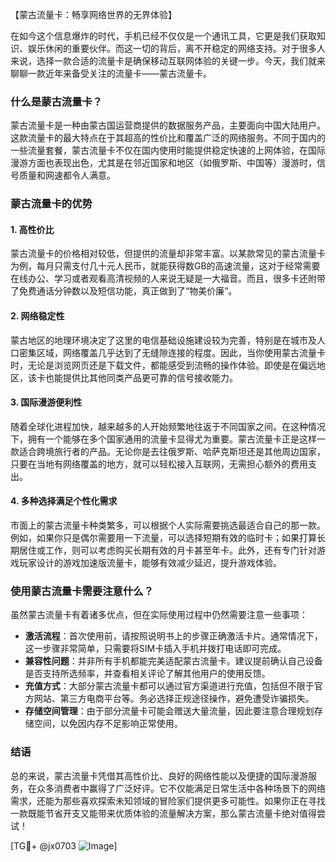 【蒙古流量卡：畅享网络世界的无界体验】

在如今这个信息爆炸的时代，手机已经不仅仅是一个通讯工具，它更是我们获取知识、娱乐休闲的重要伙伴。而这一切的背后，离不开稳定的网络支持。对于很多人来说，选择一款合适的流量卡是确保移动互联网体验的关键一步。今天，我们就来聊聊一款近年来备受关注的流量卡——蒙古流量卡。

### 什么是蒙古流量卡？

蒙古流量卡是一种由蒙古国运营商提供的数据服务产品，主要面向中国大陆用户。这款流量卡的最大特点在于其超高的性价比和覆盖广泛的网络服务。不同于国内的一些流量套餐，蒙古流量卡不仅在国内使用时能提供稳定快速的上网体验，在国际漫游方面也表现出色，尤其是在邻近国家和地区（如俄罗斯、中国等）漫游时，信号质量和网速都令人满意。

### 蒙古流量卡的优势

#### 1. 高性价比
蒙古流量卡的价格相对较低，但提供的流量却非常丰富。以某款常见的蒙古流量卡为例，每月只需支付几十元人民币，就能获得数GB的高速流量，这对于经常需要在线办公、学习或者观看高清视频的人来说无疑是一大福音。而且，很多卡还附带了免费通话分钟数以及短信功能，真正做到了“物美价廉”。

#### 2. 网络稳定性
蒙古地区的地理环境决定了这里的电信基础设施建设较为完善，特别是在城市及人口密集区域，网络覆盖几乎达到了无缝隙连接的程度。因此，当你使用蒙古流量卡时，无论是浏览网页还是下载文件，都能感受到流畅的操作体验。即使是在偏远地区，该卡也能提供比其他同类产品更可靠的信号接收能力。

#### 3. 国际漫游便利性
随着全球化进程加快，越来越多的人开始频繁地往返于不同国家之间。在这种情况下，拥有一个能够在多个国家通用的流量卡显得尤为重要。蒙古流量卡正是这样一款适合跨境旅行者的产品。无论你是去往俄罗斯、哈萨克斯坦还是其他周边国家，只要在当地有网络覆盖的地方，就可以轻松接入互联网，无需担心额外的费用支出。

#### 4. 多种选择满足个性化需求
市面上的蒙古流量卡种类繁多，可以根据个人实际需要挑选最适合自己的那一款。例如，如果你只是偶尔需要用一下流量，可以选择短期有效的临时卡；如果打算长期居住或工作，则可以考虑购买长期有效的月卡甚至年卡。此外，还有专门针对游戏玩家设计的游戏加速版流量卡，能够有效减少延迟，提升游戏体验。

### 使用蒙古流量卡需要注意什么？

虽然蒙古流量卡有着诸多优点，但在实际使用过程中仍然需要注意一些事项：

- **激活流程**：首次使用前，请按照说明书上的步骤正确激活卡片。通常情况下，这一步骤非常简单，只需要将SIM卡插入手机并拨打电话即可完成。
- **兼容性问题**：并非所有手机都能完美适配蒙古流量卡。建议提前确认自己设备是否支持所选频率，并查看相关评论了解其他用户的使用反馈。
- **充值方式**：大部分蒙古流量卡都可以通过官方渠道进行充值，包括但不限于官方网站、第三方电商平台等。务必选择正规途径操作，避免遭受诈骗损失。
- **存储空间管理**：由于部分流量卡可能会赠送大量流量，因此要注意合理规划存储空间，以免因内存不足影响正常使用。

### 结语

总的来说，蒙古流量卡凭借其高性价比、良好的网络性能以及便捷的国际漫游服务，在众多消费者中赢得了广泛好评。它不仅能满足日常生活中各种场景下的网络需求，还能为那些喜欢探索未知领域的冒险家们提供更多可能性。如果你正在寻找一款既能节省开支又能带来优质体验的流量解决方案，那么蒙古流量卡绝对值得尝试！

[TG💪+ @jx0703 ![Image](https://github.com/user-attachments/assets/dbca1d08-cadb-493c-b0ec-ad6f7a83f270)]